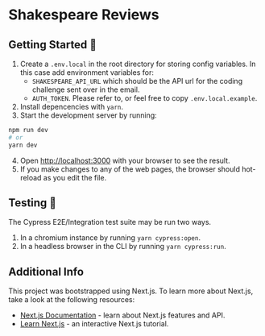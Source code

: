 # Shakespeare Reviews

## Getting Started 🚀
1. Create a `.env.local` in the root directory for storing config variables. In this case add environment variables for:
    * `SHAKESPEARE_API_URL` which should be the API url for the coding challenge sent over in the email.
    * `AUTH_TOKEN`. Please refer to, or feel free to copy `.env.local.example`.
2. Install depencencies with `yarn`.
3. Start the development server by running:

```bash
npm run dev
# or
yarn dev
```

4. Open [http://localhost:3000](http://localhost:3000) with your browser to see the result.
5. If you make changes to any of the web pages, the browser should hot-reload as you edit the file.

## Testing 🧪
The Cypress E2E/Integration test suite may be run two ways.
1. In a chromium instance by running `yarn cypress:open`.
2. In a headless browser in the CLI by running `yarn cypress:run`.

## Additional Info
This project was bootstrapped using Next.js. To learn more about Next.js, take a look at the following resources:

- [Next.js Documentation](https://nextjs.org/docs) - learn about Next.js features and API.
- [Learn Next.js](https://nextjs.org/learn) - an interactive Next.js tutorial.
